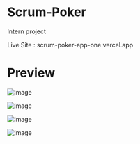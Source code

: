 # Scrum-Poker
Intern project

Live Site : scrum-poker-app-one.vercel.app

# 	**Preview**

![image](https://user-images.githubusercontent.com/78243276/174479438-9adb15fd-fc08-490e-b7d8-4ad357e29730.png)

![image](https://user-images.githubusercontent.com/78243276/174479444-acbc7a6b-ae7c-4ffb-a3e5-fbde36546cf0.png)

![image](https://user-images.githubusercontent.com/78243276/174479450-49026b4f-832c-4a54-a0a9-cd6018841123.png)

![image](https://user-images.githubusercontent.com/78243276/174479469-60f11843-6cb7-4721-a5e0-f2016a82c895.png)
